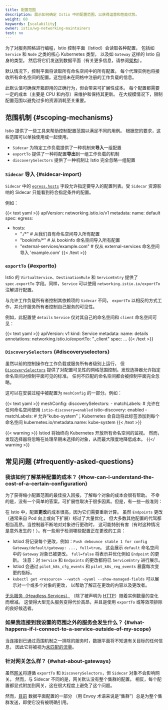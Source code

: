 ```yaml
---
title: 配置范围
description: 展示如何确定 Istio 中的配置范围，以获得运营和性能优势。
weight: 60
keywords: [scalability]
owner: istio/wg-networking-maintainers
test: no
---
```


为了对服务网格进行编程，Istio 控制平面（Istiod）会读取各种配置，
包括如 `Service` 和 `Node` 之类的核心 Kubernetes 类型，
以及如 `Gateway` 这样的 Istio 自身的类型。
然后将它们发送到数据平面（有关更多信息，请参阅[架构](/zh/docs/ops/deployment/architecture/)）。

默认情况下，控制平面将读取所有命名空间中的所有配置。
每个代理实例也将接收所有命名空间的配置。这包括未在网格中注册的工作负载的信息。

此默认值可确保开箱即用的正确行为，但会带来可扩展性成本。
每个配置都需要一定的成本（主要是 CPU 和内存）来维护和保持其更新。
在大规模情况下，限制配置范围以避免过多的资源消耗至关重要。

## 范围机制 {#scoping-mechanisms}

Istio 提供了一些工具来帮助控制配置范围以满足不同的用例。
根据您的要求，这些范围可以单独使用或一起使用。

* `Sidecar` 为特定工作负载提供了一种机制来**导入**一组配置
* `exportTo` 提供了一种将配置**导出**到一组工作负载的机制
* `discoverySelectors` 提供了一种机制让 Istio 完全忽略一组配置

### `Sidecar` 导入 {#sidecar-import}

`Sidecar` 中的 [`egress.hosts`](/zh/docs/reference/config/networking/sidecar/#IstioEgressListener)
字段允许指定要导入的配置列表。受 `Sidecar` 资源影响的 Sidecar 只能看到符合指定条件的配置。

例如：

{{< text yaml >}}
apiVersion: networking.istio.io/v1
metadata:
  name: default
spec:
  egress:
  - hosts:
    - "./*" # 从我们自有命名空间导入所有配置
    - "bookinfo/*" # 从 bookinfo 命名空间导入所有配置
    - "external-services/example.com" # 仅从 external-services 命名空间导入 'example.com'
{{< /text >}}

### `exportTo` {#exportto}

Istio 的 `VirtualService`、`DestinationRule` 和 `ServiceEntry`
提供了 `spec.exportTo` 字段。同样，`Service` 可以使用 `networking.istio.io/exportTo` 注解进行配置。

与允许工作负载所有者控制其依赖项的 `Sidecar` 不同，
`exportTo` 以相反的方式工作，并允许服务所有者控制自己服务的可见性。

例如，此配置使 `details` `Service` 仅对其自己的命名空间和 `client` 命名空间可见：

{{< text yaml >}}
apiVersion: v1
kind: Service
metadata:
  name: details
  annotations:
    networking.istio.io/exportTo: ".,client"
spec: ...
{{< /text >}}

### `DiscoverySelectors` {#discoveryselectors}

虽然以前的控制操作在工作负载或服务所有者级别上运行，
但 [`DiscoverySelectors`](/zh/docs/reference/config/istio.mesh.v1alpha1/#MeshConfig)
提供了对配置可见性的网格范围控制。发现选择器允许指定命名空间对控制平面可见的标准。
任何不匹配的命名空间都会被控制平面完全忽略。

这可以在安装过程中被配置为 `meshConfig` 的一部分。例如：

{{< text yaml >}}
meshConfig:
  discoverySelectors:
    - matchLabels:
        # 允许在任何命名空间使用 `istio-discovery=enabled`
        istio-discovery: enabled
    - matchLabels:
        # 允许“kube-system”；Kubernetes 会自动将此标签添加到每个命名空间
        kubernetes.io/metadata.name: kube-system
{{< /text >}}

{{< warning >}}
Istiod 将始终向 Kubernetes 开放所有命名空间的监视。
然而，发现选择器将忽略在处理早期未选择的对象，从而最大限度地降低成本。
{{</ warning >}}

## 常见问题 {#frequently-asked-questions}

### 我该如何了解某种配置的成本？ {#how-can-i-understand-the-cost-of-a-certain-configuration}

为了获得缩小配置范围的最佳投入回报，了解每个对象的成本会很有帮助。
不幸的是，没有一个简单的答案。可扩展性取决于很多因素。但是，有一些一般准则：

在 Istio 中，配置**更改**的成本很高，因为它们需要重新计算。
虽然 `Endpoints` 更改（通常来自 Pod 向上或向下扩展）经过了大量优化，
但大多数其他配置的代驾都相当高昂。当控制器不断地对对象进行更改时，
这可能特别有害（有时这种情况是意外发生的！）。有一些用于检测哪些配置正在更改的工具：
* Istiod 将记录每个更改，例如：`Push debounce stable 1 for config Gateway/default/gateway: ..., full=true`。
  这会展示 `default` 命名空间中的 `Gateway` 对象已被更改。
  `full=false` 将表示并优化例如 `Endpoint` 的更新。
  注意：对 `Service` 和 `Endpoints` 的更改都将已 `ServiceEntry` 进行展示。
* Istiod 会通过 `pilot_k8s_cfg_events` 和 `pilot_k8s_reg_events` 暴露每次变更的指标。
* `kubectl get <resource> --watch -oyaml --show-managed-fields` 可以展示对一个或多个对象的更改，
  以帮助了解正在更改的内容以及更改者。

[无头服务（Headless Services）](https://kubernetes.io/zh-cn/docs/concepts/services-networking/service/#headless-services)
（除了被声明为 [HTTP](/zh/docs/ops/configuration/traffic-management/protocol-selection/#explicit-protocol-selection)）随着实例数量的变化而增减。
这使得大型无头服务变得代价高昂，并且是使用 `exportTo` 或等效项排除的良好候选者。

### 如果我连接到我设置的范围之外的服务会发生什么？ {#what-happens-if-i-connect-to-a-service-outside-of-my-scope}

当连接到已通过范围机制之一排除的服务时，数据平面将不知道有关目标的任何信息，
因此它将被视为[未匹配的流量](/zh/docs/ops/configuration/traffic-management/traffic-routing/#unmatched-traffic)。

### 针对网关怎么样？ {#what-about-gateways}

虽然[网关](/zh/docs/setup/additional-setup/gateway/)将遵循 `exportTo`
和 `DiscoverySelectors`，但 `Sidecar` 对象不会影响网关。
然而，与 Sidecar 不同的是，网关默认没有整个集群的配置。
相反，每个配置都显式附加到网关，这在很大程度上避免了这个问题。

然而，[目前](https://github.com/istio/istio/issues/29131) 数据平面配置的一部分
（用 Envoy 术语来说是“集群”）总是为整个集群发送，即使它没有被明确引用。
